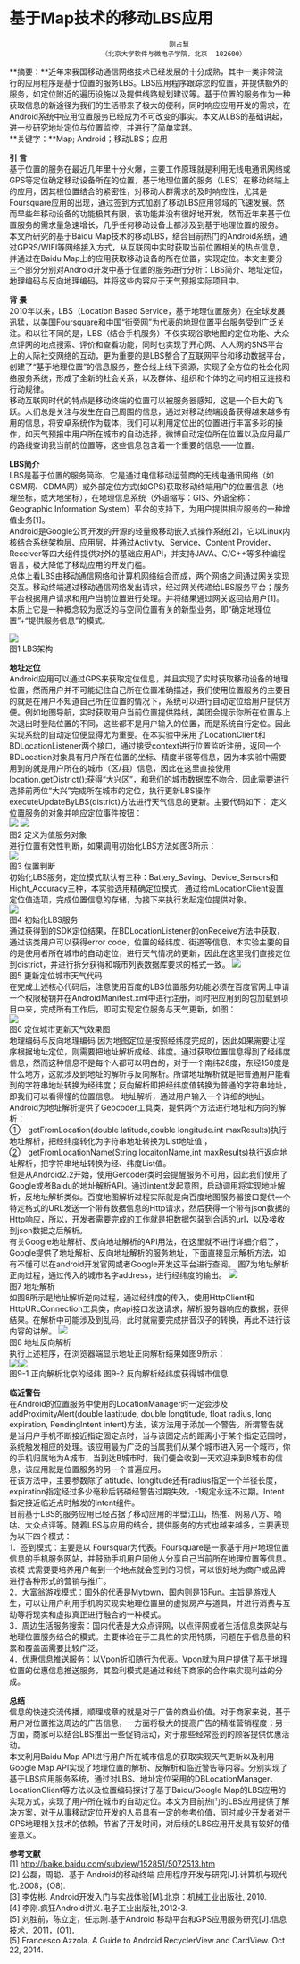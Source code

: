 # 基于Map技术的移动LBS应用
                                            刚占慧
                           （北京大学软件与微电子学院，北京  102600）
**摘要：**近年来我国移动通信网络技术已经发展的十分成熟，其中一类非常流行的应用程序是基于位置的服务LBS。LBS应用程序跟踪您的位置，并提供额外的服务，如定位附近的遍历设施以及提供线路规划建议等。基于位置的服务作为一种获取信息的新途径为我们的生活带来了极大的便利，同时响应应用开发的需求，在Android系统中应用位置服务已经成为不可改变的事实。本文从LBS的基础讲起，进一步研究地址定位与位置监控，并进行了简单实践。   
**关键字：**Map; Android；移动LBS；应用

**引 言**  
基于位置的服务在最近几年里十分火爆，主要工作原理就是利用无线电通讯网络或GPS等定位确定移动设备所在的位置，基于地理位置的服务（LBS）在移动终端上的应用，因其根位置结合的紧密性，对移动人群需求的及时响应性，尤其是Foursquare应用的出现，通过签到方式加剧了移动LBS应用领域的飞速发展。然而早些年移动设备的功能极其有限，该功能并没有很好地开发，然而近年来基于位置服务的需求量急速增长，几乎任何移动设备上都涉及到基于地理位置的服务。  
本文所研究的基于Baidu Map技术的移动LBS，结合目前热门的Android系统，通过GPRS/WIFI等网络接入方式，从互联网中实时获取当前位置相关的热点信息，并通过在Baidu Map上的应用获取移动设备的所在位置，实现定位。本文主要分三个部分分别对Android开发中基于位置的服务进行分析：LBS简介、地址定位，地理编码与反向地理编码，并将这些内容应于天气预报实际项目中。

**背 景**  
2010年以来，LBS（Location Based Service，基于地理位置服务）在全球发展迅猛，以美国Foursquare和中国“街旁网”为代表的地理位置平台服务受到广泛关注。和以往不同的是，LBS（结合手机服务）不仅实现谷歌地图的定位功能、大众点评网的地点搜索、评价和查看功能，同时也实现了开心网、人人网的SNS平台上的人际社交网络的互动，更为重要的是LBS整合了互联网平台和移动数据平台，创建了“基于地理位置”的信息服务，整合线上线下资源，实现了全方位的社会化网络服务系统，形成了全新的社会关系，以及群体、组织和个体的之间的相互连接和行动规律。  
移动互联网时代的特点是移动终端的位置可以被服务器感知，这是一个巨大的飞跃。人们总是关注与发生在自己周围的信息，通过对移动终端设备获得越来越多有用的信息，将安卓系统作为载体，我们可以利用定位出的位置进行丰富多彩的操作，如天气预报中用户所在城市的自动选择，微博自动定位所在位置以及应用最广的路线查询我当前的位置等，这些信息包含着一个重要的信息——位置。

**LBS简介**  
LBS是基于位置的服务简称，它是通过电信移动运营商的无线电通讯网络（如GSM网、CDMA网）或外部定位方式(如GPS)获取移动终端用户的位置信息（地理坐标，或大地坐标），在地理信息系统（外语缩写：GIS、外语全称：Geographic Information System）平台的支持下，为用户提供相应服务的一种增值业务[1]。  
Android是Google公司开发的开源的轻量级移动嵌入式操作系统[2]，它以Linux内核结合系统架构层、应用层，并通过Activity、Service、Content Provider、Receiver等四大组件提供对外的基础应用API，并支持JAVA、C/C++等多种编程语言，极大降低了移动应用的开发门槛。  
总体上看LBS由移动通信网络和计算机网络结合而成，两个网络之间通过网关实现交互。移动终端通过移动通信网络发出请求，经过网关传递给LBS服务平台；服务平台根据用户请求和用户当前位置进行处理。并将结果通过网关返回给用户[1]。本质上它是一种概念较为宽泛的与空间位置有关的新型业务，即“确定地理位置”+“提供服务信息”的模式。

![](LBS.png)  
图1 LBS架构  

**地址定位**  
Android应用可以通过GPS来获取定位信息，并且实现了实时获取移动设备的地理位置，然而用户并不可能记住自己所在位置准确描述，我们使用位置服务的主要目的就是在用户不知道自己所在位置的情况下，系统可以进行自动定位给用户提供方便。例如地图导航，实时获取用户当前位置提供路线，美团会提示你所在位置与上次退出时登陆位置的不同，这些都不是用户输入的位置，而是系统自行定位。因此实现系统的自动定位便显得尤为重要。在本实验中采用了LocationClient和BDLocationListener两个接口，通过接受context进行位置监听注册，返回一个BDLocation对象具有用户所在位置的坐标、精度半径等信息，因为本实验中需要用到的就是用户所在的城市（区/县）信息，因此在这里直接使用location.getDistrict();获得“大兴区”，和我们的城市数据库不吻合，因此需要进行选择前两位“大兴”完成所在城市的定位，执行更新LBS操作executeUpdateByLBS(district)方法进行天气信息的更新。主要代码如下：
定义位置服务的对象并响应定位事件按钮：  
![](locationDef.png) 
![](locationGet.png)  
图2 定义为值服务对象  
进行位置有效性判断，如果调用初始化LBS方法如图3所示：  
![](locationJudge.png)   
图3 位置判断  
初始化LBS服务，定位模式默认有三种：Battery_Saving、Device_Sensors和Hight_Accuracy三种，本实验选用精确定位模式，通过给mLocationClient设置定位值选项，完成位置信息的存储，为接下来执行发起定位提供对象。  
![](initLocation.png)  
图4 初始化LBS服务  
通过获得到的SDK定位结果，在BDLocationListener的onReceive方法中获取，通过该类用户可以获得error code，位置的经纬度、街道等信息，本实验主要的目的是使用者所在城市的自动定位，进行天气情况的更新，因此在这里我们直接定位到district，并进行拆分获得和城市列表数据库要求的格式一致。
![](updateWeather.png)  
图5 更新定位城市天气代码  
在完成上述核心代码后，注意使用百度的LBS位置服务功能必须在百度官网上申请一个权限秘钥并在AndroidManifest.xml中进行注册，同时把应用到的包加载到项目中来，完成所有工作后，即可实现定位服务与天气更新，如图：  
![](updateWeatherResult.png)  
图6 定位城市更新天气效果图  
地理编码与反向地理编码
因为地图定位是按照经纬度完成的，因此如果需要让程序根据地址定位，则需要把地址解析成经、纬度。通过获取位置信息得到了经纬度信息，然而这种信息不是每个人都可以明白的，对于一个南纬28度，东经150度是什么地方，这就涉及到地址的解析与反向解析。所谓地址解析就是把普通用户能看到的字符串地址转换为经纬度；反向解析即把经纬度值转换为普通的字符串地址，即我们可以看得懂的位置信息。
地址解析，通过用户输入一个详细的地址。Android为地址解析提供了Geocoder工具类，提供两个方法进行地址和方向的解析：  
①　getFromLocation(double latitude,double longitude.int maxResults)执行地址解析，把经纬度转化为字符串地址转换为List地址值；  
②　getFromLocationName(String locaitonName,int maxResults)执行返向地址解析，把字符串地址转换为经、纬度List值。  
但是从Android2.2开始，使用Gercoder类时会提醒服务不可用，因此我们使用了Google或者Baidu的地址解析API。通过intent发起意图，启动调用将实现地址解析，反地址解析类似。百度地图解析过程实际就是向百度地图服务器接口提供一个特定格式的URL发送一个带有数据信息的Http请求，然后获得一个带有json数据的Http响应，所以，开发者需要完成的工作就是把数据包装到合适的url，以及接收到json数据之后解析。  
有关Google地址解析、反向地址解析的API用法，在这里就不进行详细介绍了，Google提供了地址解析、反向地址解析的服务地址，下面直接显示解析方法，如有不懂可以在android开发官网或者Google开发这平台进行查阅。
图7为地址解析正向过程，通过传入的城市名字address，进行经纬度的输出。
![](locationJiexi.png)  
图7 地址解析  
如图8所示是地址解析逆向过程，通过经纬度的传入，使用HttpClient和HttpURLConnection工具类，向api接口发送请求，解析服务器响应的数据，获得结果。在解析中可能涉及到乱码，此时就需要完成拼音汉子的转换，再此不进行该内容的讲解。
![](locationRevJiexi.png)  
图8 地址反向解析  
执行上述程序，在浏览器端显示地址正向解析结果如图9所示：  
![](addressToJingwei.png)![](jingweiToaddress.png)  
图9-1 正向解析北京的经纬 图9-2 反向解析经纬度获得城市信息  

**临近警告**  
在Android的位置服务中使用的LocationManager时一定会涉及addProximityAlert(double laatitude, double longtitude, float radius, long expiration, PendingIntent intent)方法，该方法用于添加一个警告。所谓警告就是当用户手机不断接近指定固定点时，当与该固定点的距离小于某个指定范围时，系统触发相应的处理。该应用最为广泛的当属我们从某个城市进入另一个城市，你的手机归属地为A城市，当到达B城市时，我们便会收到一天欢迎来到B城市的信息，该应用就是位置服务的另一个普遍应用。  
在该方法中，主要参数除了latitude、longitude还有radius指定一个半径长度，expiration指定经过多少毫秒后钙磷经警告过期失效，-1规定永远不过期。Intent指定接近临近点时触发的intent组件。  
目前基于LBS的服务应用已经占据了移动应用的半壁江山，热推、网易八方、嘀咕、大众点评等。随着LBS与应用的结合，提供服务的方式也越来越多，主要表现为以下四个模式：  
1．签到模式：主要是以 Foursquar为代表。Foursquare是一家基于用户地理位置信息的手机服务网站，并鼓励手机用户同他人分享自己当前所在地理位置等信息。该模 式需要要培养用户每到一个地点就会签到的习惯，可以很好地为商户或品牌进行各种形式的营销与推广。  
2．大富翁游戏模式：国外的代表是Mytown，国内则是16Fun。主旨是游戏人生，可以让用户利用手机购买现实地理位置里的虚拟房产与道具，并进行消费与互动等将现实和虚拟真正进行融合的一种模式。  
3．周边生活服务搜索：国内代表是大众点评网，以点评网或者生活信息类网站与地理位置服务结合的模式。主要体验在于工具性的实用特质，问题在于信息量的积累和覆盖面需要比较广泛。  
4．优惠信息推送服务：以Vpon折扣随行为代表。Vpon就为用户提供了基于地理位置的优惠信息推送服务，其盈利模式是通过和线下商家的合作来实现利益的分成。  

**总结**  
信息的快速交流传播，顺理成章的就是对于广告的商业价值。对于商家来说，基于用户对位置推送周边的广告信息，一方面将极大的提高广告的精准营销程度；另一方面，商家可以结合LBS推出一些促销活动，对于那些经常签到的顾客提供优惠活动。  
本文利用Baidu Map API进行用户所在城市信息的获取实现天气更新以及利用Google Map API实现了地理位置的解析、反解析和临近警告等内容。分别实现了基于LBS应用服务系统，通过对LBS、地址定位采用的DBLocationManager、LocationClient等方法以及位置编码探讨了基于Baidu/Google Map的LBS应用的实现方式，实现了用户所在城市的自动定位。本文为目前热门的LBS应用提供了解决方案，对于从事移动定位开发的人员具有一定的参考价值，同时减少开发者对于GPS地理相关技术的依赖，节省了开发时间，对后续的LBS应用开发具有较好的借鉴意义。

**参考文献**  
[1] http://baike.baidu.com/subview/152851/5072513.htm  
[2] 公磊，周聪．基于 Android的移动终端 应用程序开发与研究[J].计算机与现代化.2008，(O8).  
[3] 李佐彬. Android开发入门与实战体验[M].北京：机械工业出版社, 2010.  
[4] 李刚.疯狂Android讲义.电子工业出版社,2012-3.  
[5] 刘胜前，陈立定，任志刚.基于Android 移动平台和GPS应用服务研究[J].信息技术．2011，(O1)．  
[5] Francesco Azzola. A Guide to Android RecyclerView and CardView. Oct 22, 2014.  
